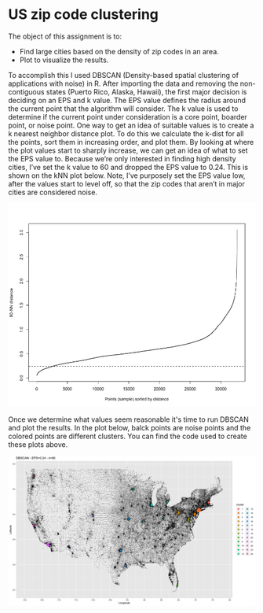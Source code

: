 # US zip code clustering
The object of this assignment is to: 
* Find large cities based on the density of zip codes in an area.
* Plot to visualize the results.

To accomplish this I used DBSCAN (Density-based spatial clustering of applications with noise) in R. After importing the data and removing the non-contiguous states (Puerto Rico, Alaska, Hawaii), the first major decision is deciding on an EPS and k value. The EPS value defines the radius around the current point that the algorithm will consider. The k value is used to determine if the current point under consideration is a core point, boarder point, or noise point. One way to get an idea of suitable values is to create a k nearest neighbor distance plot. To do this we calculate the k-dist for all the points, sort them in increasing order, and plot them. By looking at where the plot values start to sharply increase, we can get an idea of what to set the EPS value to. Because we’re only interested in finding high density cities, I’ve set the k value to 60 and dropped the EPS value to 0.24. This is shown on the kNN plot below. Note, I’ve purposely set the EPS value low, after the values start to level off, so that the zip codes that aren’t in major cities are considered noise.

![plot1](kNN_plot.png)

Once we determine what values seem reasonable it's time to run DBSCAN and plot the results. In the plot below, balck points are noise points and the colored points are different clusters. You can find the code used to create these plots above.

![plot2](zipCode_clustering.png)
